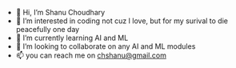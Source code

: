 - 👋 Hi, I’m Shanu Choudhary
- 👀 I’m interested in coding not cuz I love, but for my surival to die peacefully one day
- 🌱 I’m currently learning AI and ML
- 💞️ I’m looking to collaborate on any AI and ML modules
- 📫 you can reach me on chshanu@gmail.com

<!---
Shanu-web/Shanu-web is a ✨ special ✨ repository because its `README.md` (this file) appears on your GitHub profile.
You can click the Preview link to take a look at your changes.
--->
